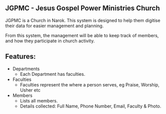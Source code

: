 
## JGPMC - Jesus Gospel Power Ministries Church

JGPMC is a Church in Narok. This system is designed to help them digitise their data for easier management and planning.

From this system, the management will be able to keep track of members, and how they participate in church activity.

## Features:
 * Departments
    - Each Department has faculties.
 * Faculties
    - Faculties represent the where a person serves, eg Praise, Worship, Usher etc
 * Members
    - Lists all members. 
    - Details collected: Full Name, Phone Number, Email, Faculty & Photo.